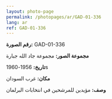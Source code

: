 ```yaml
---
layout: photo-page
permalink: /photopages/ar/GAD-01-336
lang: ar
ref: GAD-01-336
---
```


**رقم الصورة:** GAD-01-336

**مجموعة الصور:** مجموعة جاد الله جبارة

**تاريخ:** 1956-1960s

**مكان:** غرب السودان

**وصف:** مؤيدين للمرشحين في انتخابات البرلمان
